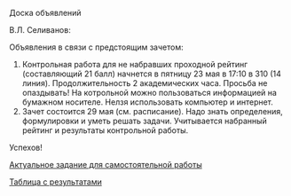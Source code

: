 Доска объявлений 

В.Л. Селиванов:

Объявления в связи с предстоящим зачетом:

1) Контрольная работа для не набравших проходной рейтинг (составляющий 21 балл) начнется в пятницу 23 мая в 17:10 в 310 (14 линия). Продолжительность 2 академических часа. Просьба не опаздывать! На котрольной можно пользоваться информацией на бумажном носителе. Нелзя использовать компьютер и интернет. 
2) Зачет состоится 29 мая (см. расписание). Надо знать определения, формулировки и уметь решать задачи. Учитывается набранный рейтинг и результаты контрольной работы.

Успехов!

 [Актуальное задание для самостоятельной работы](https://docs.yandex.ru/docs/view?url=ya-disk%3A%2F%2F%2Fdisk%2Flogic1-24%2Ftask8.pdf&name=task8.pdf&uid=246453&nosw=1) 


[Таблица с результатами](https://docs.google.com/spreadsheets/d/1hWs-h_UE4exrvA1FCt9DGwIyGDuvBcTa66hMARPSbEQ/edit?gid=0#gid=0)



